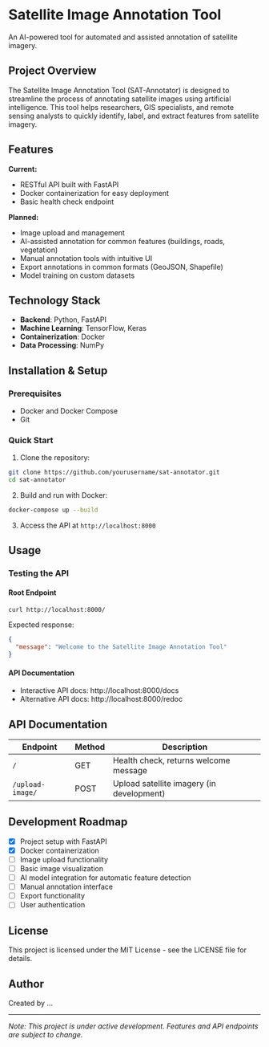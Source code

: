 # Satellite Image Annotation Tool

An AI-powered tool for automated and assisted annotation of satellite imagery.

## Project Overview

The Satellite Image Annotation Tool (SAT-Annotator) is designed to streamline the process of annotating satellite images using artificial intelligence. This tool helps researchers, GIS specialists, and remote sensing analysts to quickly identify, label, and extract features from satellite imagery.

## Features

**Current:**
- RESTful API built with FastAPI
- Docker containerization for easy deployment
- Basic health check endpoint

**Planned:**
- Image upload and management
- AI-assisted annotation for common features (buildings, roads, vegetation)
- Manual annotation tools with intuitive UI
- Export annotations in common formats (GeoJSON, Shapefile)
- Model training on custom datasets

## Technology Stack

- **Backend**: Python, FastAPI
- **Machine Learning**: TensorFlow, Keras
- **Containerization**: Docker
- **Data Processing**: NumPy

## Installation & Setup

### Prerequisites

- Docker and Docker Compose
- Git

### Quick Start

1. Clone the repository:
```bash
git clone https://github.com/yourusername/sat-annotator.git
cd sat-annotator
```

2. Build and run with Docker:
```bash
docker-compose up --build
```

3. Access the API at `http://localhost:8000`

## Usage

### Testing the API

#### Root Endpoint
```bash
curl http://localhost:8000/
```

Expected response:
```json
{
  "message": "Welcome to the Satellite Image Annotation Tool"
}
```

#### API Documentation
- Interactive API docs: http://localhost:8000/docs
- Alternative API docs: http://localhost:8000/redoc

## API Documentation

| Endpoint | Method | Description |
|----------|--------|-------------|
| `/` | GET | Health check, returns welcome message |
| `/upload-image/` | POST | Upload satellite imagery (in development) |

## Development Roadmap

- [x] Project setup with FastAPI
- [x] Docker containerization
- [ ] Image upload functionality
- [ ] Basic image visualization
- [ ] AI model integration for automatic feature detection
- [ ] Manual annotation interface
- [ ] Export functionality
- [ ] User authentication

## License

This project is licensed under the MIT License - see the LICENSE file for details.

## Author

Created by ...

---

*Note: This project is under active development. Features and API endpoints are subject to change.*